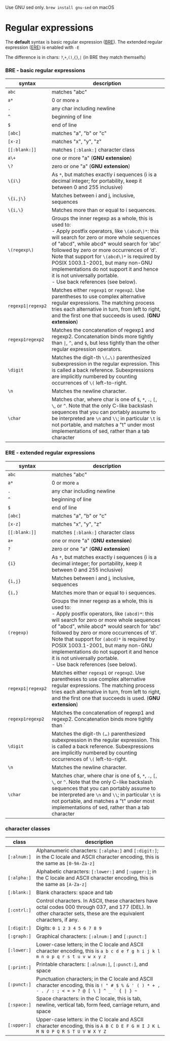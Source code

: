 Use GNU sed only.
`brew install gnu-sed` on macOS

# Regular expressions
The **default** syntax is  basic regular expression ([BRE](https://www.gnu.org/software/sed/manual/html_node/BRE-syntax.html#BRE-syntax)).
The extended regular expression ([ERE](https://www.gnu.org/software/sed/manual/html_node/ERE-syntax.html#ERE-syntax)) is enabled with `-E`

The difference is in chars: `?`,`+`,`()`,`{}`,`|` (in BRE they match themselfs)

### BRE - basic regular expressions

| syntax | description |
|---|---|
| `abc` | matches "abc" |
| `a*` | 0 or more `a` |
| `.` | any char including newline |
| `^` | beginning of line |
| `$` | end of line |
| `[abc]` | matches "a", "b" or "c" |
| `[x-z]` | matches "x", "y", "z" |
| `[[:blank:]]` | matches `[:blank:]` character class |
| `a\+` | one or more "a" (**GNU extension**) |
| `\?` | zero or one "a" (**GNU extension**) |
| `\{i\}` | As `*`, but matches exactly i sequences (i is a decimal integer; for portability, keep it between 0 and 255 inclusive) |
| `\{i,j\}` | Matches between i and j, inclusive, sequences |
| `\{i,\}` | Matches more than or equal to i sequences. |
| `\(regexp\)` | Groups the inner regexp as a whole, this is used to:<br>- Apply postfix operators, like `\(abcd\)*`: this will search for zero or more whole sequences of "abcd", while abcd* would search for ‘abc’ followed by zero or more occurrences of ‘d’. Note that support for `\(abcd\)*` is required by POSIX 1003.1-2001, but many non-GNU implementations do not support it and hence it is not universally portable.<br>- Use back references (see below).
| `regexp1\|regexp2` | Matches either `regexp1` or `regexp2`. Use parentheses to use complex alternative regular expressions. The matching process tries each alternative in turn, from left to right, and the first one that succeeds is used. (**GNU extension**) |
| `regexp1regexp2` | Matches the concatenation of regexp1 and regexp2. Concatenation binds more tightly than `\|`, `^`, and `$`, but less tightly than the other regular expression operators. |
| `\digit` | Matches the digit-th `\(…\)` parenthesized subexpression in the regular expression. This is called a back reference. Subexpressions are implicitly numbered by counting occurrences of `\(` left-to-right. |
| `\n` | Matches the newline character. |
| `\char` | Matches char, where char is one of `$`, `*`, `.`, `[`, `\`, or `^`. Note that the only C-like backslash sequences that you can portably assume to be interpreted are `\n` and `\\`; in particular `\t` is not portable, and matches a "t" under most implementations of sed, rather than a tab character |

### ERE - extended regular expressions

| syntax | description |
|---|---|
| `abc` | matches "abc" |
| `a*` | 0 or more `a` |
| `.` | any char including newline |
| `^` | beginning of line |
| `$` | end of line |
| `[abc]` | matches "a", "b" or "c" |
| `[x-z]` | matches "x", "y", "z" |
| `[[:blank:]]` | matches `[:blank:]` character class |
| `a+` | one or more "a" (**GNU extension**) |
| `?` | zero or one "a" (**GNU extension**) |
| `{i}` | As `*`, but matches exactly i sequences (i is a decimal integer; for portability, keep it between 0 and 255 inclusive) |
| `{i,j}` | Matches between i and j, inclusive, sequences |
| `{i,}` | Matches more than or equal to i sequences. |
| `(regexp)` | Groups the inner regexp as a whole, this is used to:<br>- Apply postfix operators, like `(abcd)*`: this will search for zero or more whole sequences of "abcd", while abcd* would search for ‘abc’ followed by zero or more occurrences of ‘d’. Note that support for `(abcd)*` is required by POSIX 1003.1-2001, but many non-GNU implementations do not support it and hence it is not universally portable.<br>- Use back references (see below).
| <code>regexp1\|regexp2</code> | Matches either `regexp1` or `regexp2`. Use parentheses to use complex alternative regular expressions. The matching process tries each alternative in turn, from left to right, and the first one that succeeds is used. (**GNU extension**) |
| `regexp1regexp2` | Matches the concatenation of regexp1 and regexp2. Concatenation binds more tightly than `|`, `^`, and `$`, but less tightly than the other regular expression operators. |
| `\digit` | Matches the digit-th `(…)` parenthesized subexpression in the regular expression. This is called a back reference. Subexpressions are implicitly numbered by counting occurrences of `\(` left-to-right. |
| `\n` | Matches the newline character. |
| `\char` | Matches char, where char is one of `$`, `*`, `.`, `[`, `\`, or `^`. Note that the only C-like backslash sequences that you can portably assume to be interpreted are `\n` and `\\`; in particular `\t` is not portable, and matches a "t" under most implementations of sed, rather than a tab character |

### character classes

| class | description |
|---|---|
| `[:alnum:]` |  Alphanumeric characters: `[:alpha:]` and `[:digit:]`; in the C locale and ASCII character encoding, this is the same as `[0-9A-Za-z]` |
| `[:alpha:]` |  Alphabetic characters: `[:lower:]` and `[:upper:]`; in the C locale and ASCII character encoding, this is the same as `[A-Za-z]` |
| `[:blank:]` |  Blank characters: space and tab |
| `[:cntrl:]` |  Control characters. In ASCII, these characters have octal codes 000 through 037, and 177 (DEL). In other character sets, these are the equivalent characters, if any. |
| `[:digit:]` |  Digits: `0 1 2 3 4 5 6 7 8 9` |
| `[:graph:]` |  Graphical characters: `[:alnum:]` and `[:punct:]` |
| `[:lower:]` |  Lower-case letters; in the C locale and ASCII character encoding, this is `a b c d e f g h i j k l m n o p q r s t u v w x y z` |
| `[:print:]` |  Printable characters: `[:alnum:]`, `[:punct:]`, and space |
| `[:punct:]` |  Punctuation characters; in the C locale and ASCII character encoding, this is ``! " # $ % & ' ( ) * + , - . / : ; < = > ? @ [ \ ] ^ _ ` { \| } ~`` |
| `[:space:]` |  Space characters: in the C locale, this is tab, newline, vertical tab, form feed, carriage return, and space |
| `[:upper:]` |  Upper-case letters: in the C locale and ASCII character encoding, this is `A B C D E F G H I J K L M N O P Q R S T U V W X Y Z` |
